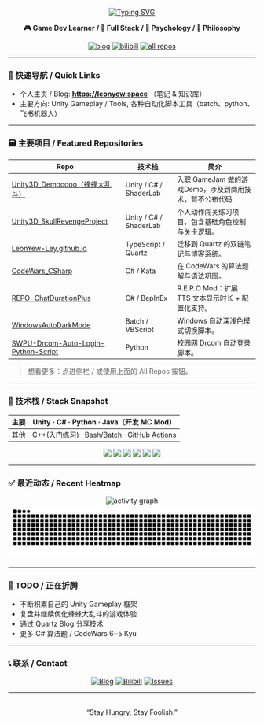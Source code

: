 <div align="center">

<a href="https://git.io/typing-svg"><img src="https://readme-typing-svg.demolab.com?font=Slackey&size=36&duration=2500&pause=500&color=1F4F9B&background=FFFA187A&center=true&vCenter=true&multiline=true&width=700&height=150&lines=Hi%2C+I'm+LeonYew+%F0%9F%91%8B;A+Game+Developer;Let's+keep+making+more+fun!" alt="Typing SVG" /></a>

**🎮 Game Dev Learner / 🎨 Full Stack / 💚 Psychology / 🧠 Philosophy**

<!-- Social badges (for-the-badge style) -->
<a href="https://leonyew.space" target="_blank"><img alt="blog" title="Visit my Blog" src="https://img.shields.io/badge/Blog-leonyew.space-0aa8d2?logo=google-chrome&logoColor=white&style=for-the-badge" /></a>
<a href="https://space.bilibili.com/8403927" target="_blank"><img alt="bilibili" title="Bilibili" src="https://img.shields.io/badge/Bilibili-LeonYew-ff88c2?logo=bilibili&logoColor=white&style=for-the-badge" /></a>
<a href="https://github.com/LeonYew-Ley?tab=repositories" target="_blank"><img alt="all repos" title="All repositories" src="https://img.shields.io/badge/Repos-Explorer-6e40c9?logo=github&logoColor=white&style=for-the-badge" /></a>
</div>

---

### 🧭 快速导航 / Quick Links

- 个人主页 / Blog: **https://leonyew.space** （笔记 & 知识库）
- 主要方向: Unity Gameplay / Tools, 各种自动化脚本工具（batch、python、飞书机器人）

---

### 🗃️ 主要项目 / Featured Repositories

| Repo                                                                                                      | 技术栈                 | 简介                                                    |
| --------------------------------------------------------------------------------------------------------- | ---------------------- | ------------------------------------------------------- |
| [Unity3D_Demooooo（蜂蜂大乱斗）](https://www.bilibili.com/video/BV16kY4z5Evg/)                            | Unity / C# / ShaderLab | 入职 GameJam 做的游戏Demo，涉及到商用技术，暂不公布代码 |
| [Unity3D_SkullRevengeProject](https://github.com/LeonYew-Ley/Unity3D_SkullRevengeProject)                 | Unity / C# / ShaderLab | 个人动作闯关练习项目，包含基础角色控制与关卡逻辑。      |
| [LeonYew-Ley.github.io](https://github.com/LeonYew-Ley/LeonYew-Ley.github.io)                             | TypeScript / Quartz    | 迁移到 Quartz 的双链笔记与博客系统。                    |
| [CodeWars_CSharp](https://github.com/LeonYew-Ley/CodeWars_CSharp)                                         | C# / Kata              | 在 CodeWars 的算法题解与语法巩固。                      |
| [REPO-ChatDurationPlus](https://github.com/LeonYew-Ley/REPO-ChatDurationPlus)                             | C# / BepInEx           | R.E.P.O Mod：扩展 TTS 文本显示时长 + 配置化支持。       |
| [WindowsAutoDarkMode](https://github.com/LeonYew-Ley/WindowsAutoDarkMode)                                 | Batch / VBScript       | Windows 自动深浅色模式切换脚本。                        |
| [SWPU-Drcom-Auto-Login-Python-Script](https://github.com/LeonYew-Ley/SWPU-Drcom-Auto-Login-Python-Script) | Python                 | 校园网 Drcom 自动登录脚本。                             |

> 想看更多：点进侧栏 / 或使用上面的 All Repos 按钮。

---

### 🧪 技术栈 / Stack Snapshot

<div align="center">

| 主要 | Unity · C# · Python · Java（开发 MC Mod）   |
| ---- | ------------------------------------------- |
| 其他 | C++(入门练习) · Bash/Batch · GitHub Actions |

<img height="30" src="https://cdn.jsdelivr.net/gh/devicons/devicon/icons/unity/unity-original.svg" />
<img height="30" src="https://cdn.jsdelivr.net/gh/devicons/devicon/icons/csharp/csharp-original.svg" />
<img height="30" src="https://cdn.jsdelivr.net/gh/devicons/devicon/icons/typescript/typescript-original.svg" />
<img height="30" src="https://cdn.jsdelivr.net/gh/devicons/devicon/icons/javascript/javascript-original.svg" />
<img height="30" src="https://cdn.jsdelivr.net/gh/devicons/devicon/icons/python/python-original.svg" />
<img height="30" src="https://cdn.jsdelivr.net/gh/devicons/devicon/icons/java/java-original.svg" />

</div>

---

### ✅ 最近动态 / Recent Heatmap

<div align="center">

<img src="https://github-readme-activity-graph.vercel.app/graph?username=LeonYew-Ley&custom_title=LeonYew%27s%20Recent&theme=minimal&area=true&hide_border=true" alt="activity graph" />

<picture>
	<source media="(prefers-color-scheme: dark)" srcset="https://raw.githubusercontent.com/LeonYew-Ley/LeonYew-Ley/output/github-contribution-grid-snake-dark.svg" />
	<img alt="github contribution snake" src="https://raw.githubusercontent.com/LeonYew-Ley/LeonYew-Ley/output/github-contribution-grid-snake.svg" />
</picture>

<!-- Snake animation 由 GitHub Actions (Platane/snk) 自动生成 -->

</div>

---

### 🔬 TODO / 正在折腾

- 不断积累自己的 Unity Gameplay 框架
- 复盘并继续优化蜂蜂大乱斗的游戏体验
- 通过 Quartz Blog 分享技术
- 更多 C# 算法题 / CodeWars 6~5 Kyu
---

### 📞 联系 / Contact

<div align="center">

<a href="https://leonyew.space" target="_blank"><img src="https://img.shields.io/badge/Blog-leonyew.space-0aa8d2?logo=google-chrome&logoColor=white&style=for-the-badge" alt="Blog" /></a>
<a href="https://space.bilibili.com/8403927" target="_blank"><img src="https://img.shields.io/badge/Bilibili-LeonYew-ff88c2?logo=bilibili&logoColor=white&style=for-the-badge" alt="Bilibili" /></a>
<a href="https://github.com/LeonYew-Ley/LeonYew-Ley/issues" target="_blank"><img src="https://img.shields.io/badge/Issues-Feedback-6e40c9?logo=github&logoColor=white&style=for-the-badge" alt="Issues" /></a>

</div>

---

<div align="center">
<br/>
“Stay Hungry, Stay Foolish.”

</div>

<!-- Compact footer note -->
<!-- <sub>生成式 README：使用公开统计服务（若加载失败，多刷新几次或换网络）。</sub> -->
